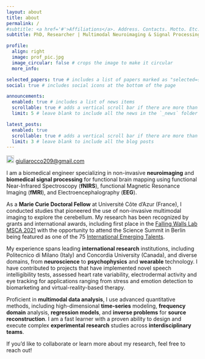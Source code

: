```yaml
---
layout: about
title: about
permalink: /
#subtitle: <a href='#'>Affiliations</a>. Address. Contacts. Motto. Etc.
subtitle: PhD, Researcher | Multimodal Neuroimaging & Signal Processing Expert

profile:
  align: right
  image: prof_pic.jpg
  image_circular: false # crops the image to make it circular
  more_info:

selected_papers: true # includes a list of papers marked as "selected={true}"
social: true # includes social icons at the bottom of the page

announcements:
  enabled: true # includes a list of news items
  scrollable: true # adds a vertical scroll bar if there are more than 3 news items
  limit: 5 # leave blank to include all the news in the `_news` folder

latest_posts:
  enabled: true
  scrollable: true # adds a vertical scroll bar if there are more than 3 new posts items
  limit: 3 # leave blank to include all the blog posts
---
```


<img src="{{ site.baseurl }}/assets/img/mail.png" alt="Icon" width="20"> <giuliarocco209@gmail.com>

I am a biomedical engineer specializing in non-invasive **neuroimaging** and **biomedical signal processing** for functional brain mapping using functional Near-Infrared Spectroscopy (**fNIRS**), functional Magnetic Resonance Imaging (**fMRI**), and Electroencephalography (**EEG**).

As a **Marie Curie Doctoral Fellow** at Université Côte d’Azur (France), I conducted studies that pioneered the use of non-invasive multimodal imaging to explore the cerebellum. My research has been recognized by grants and international awards, including first place in the [Falling Walls Lab MSCA 2021](https://marie-sklodowska-curie-actions.ec.europa.eu/event/falling-walls-lab-msca-2021) with the opportunity to attend the Science Summit in Berlin being featured as one of the 75 [International Emerging Talents](https://apply.falling-walls.com/people/giulia-rocco/).

My experience spans leading **international research** institutions, including Politecnico di Milano (Italy) and Concordia University (Canada), and diverse domains, from **neuroscience** to **psychophysics** and **wearable** technology. I have contributed to projects that have implemented novel speech intelligibility tests, assessed heart rate variability, electrodermal activity and eye tracking for applications ranging from stress and emotion detection to biomarketing and virtual-reality-based therapy.

Proficient in **multimodal data analysis**, I use advanced quantitative methods, including high-dimensional **time-series** modeling, **frequency domain** analysis, **regression models**, and **inverse problems** for **source reconstruction**. I am a fast learner with a proven ability to design and execute complex **experimental research** studies across **interdisciplinary teams**.

<!-- Passionate about science communication, I deliver talks, workshops, and presentations, making complex scientific topics accessible to diverse audiences. I effectively communicate technical concepts, engaging with academic and non-specialist communities to foster scientific and industrial collaboration. -->

If you’d like to collaborate or learn more about my research, feel free to reach out!
